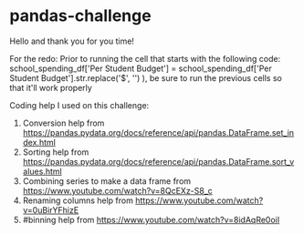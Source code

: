 # pandas-challenge
Hello and thank you for you time!

For the redo: Prior to running the cell that starts with the following code: school_spending_df['Per Student Budget'] = school_spending_df['Per Student Budget'].str.replace('$', '') ), be sure to run the previous cells so that it'll work properly


Coding help I used on this challenge:
1.	Conversion help from
https://pandas.pydata.org/docs/reference/api/pandas.DataFrame.set_index.html
2.	Sorting help from https://pandas.pydata.org/docs/reference/api/pandas.DataFrame.sort_values.html 
3.	Combining series to make a data frame from
https://www.youtube.com/watch?v=8QcEXz-S8_c
4.	Renaming columns help from
https://www.youtube.com/watch?v=0uBirYFhizE 
5.	#binning help from https://www.youtube.com/watch?v=8idAqRe0oiI

